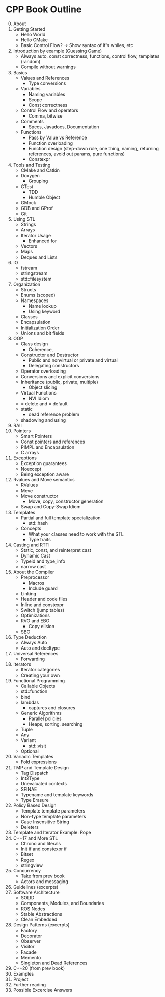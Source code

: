 # CPP Book Outline
0. About
1. Getting Started
    * Hello World
    * Hello CMake
    * Basic Control Flow? -> Show syntax of if's whiles, etc
2. Introduction by example (Guessing Game)
    * Always auto, const correctness, functions, control flow, templates (random)
    * Compile without warnings
3. Basics
    * Values and References
        * Type conversions
    * Variables
        * Naming variables
        * Scope
        * Const correctness
    * Control Flow and operators
        * Comma, bitwise
    * Comments
        * Specs, Javadocs, Documentation
    * Functions
        * Pass by Value vs Reference
        * Function overloading
        * Function design (step-down rule, one thing, naming, returning references, avoid out params, pure functions)
        * Constexpr
4. Tools and Testing
    * CMake and Catkin
    * Doxygen
        * Grouping
    * GTest
        * TDD
        * Humble Object
    * GMock
    * GDB and GProf
    * Git
5. Using STL
    * Strings
    * Arrays
    * Iterator Usage
        * Enhanced for
    * Vectors
    * Maps
    * Deques and Lists
6. IO
    * fstream
    * stringstream
    * std::filesystem
7. Organization
    * Structs
    * Enums (scoped)
    * Namespaces
        * Name lookup
        * Using keyword
    * Classes
    * Encapsulation
    * Initialization Order
    * Unions and bit fields
8. OOP
    * Class design
        * Coherence, 
    * Constructor and Destructor
        * Public and nonvirtual or private and virtual
        * Delegating constructors
    * Operator overloading
    * Conversions and explicit conversions
    * Inheritance (public, private, multiple)
        * Object slicing
    * Virtual Functions
        * NVI Idiom
    * = delete and = default
    * static
        * dead reference problem
    * shadowing and using
9. RAII
10. Pointers
    * Smart Pointers
    * Const pointers and references
    * PIMPL and Encapsulation
    * C arrays
11. Exceptions
    * Exception guarantees
    * Noexcept
    * Being exception aware
12. Rvalues and Move semantics
    * RValues
    * Move
    * Move constructor
        * Move, copy, constructor generation
    * Swap and Copy-Swap Idiom
13. Templates
    * Partial and full template specialization
        * std::hash
    * Concepts
        * What your classes need to work with the STL
        * Type traits
14. Casting and RTTI
    * Static, const, and reinterpret cast
    * Dynamic Cast
    * Typeid and type_info
    * narrow cast
15. About the Compiler
    * Preprocessor
        * Macros
        * Include guard
    * Linking
    * Header and code files
    * Inline and constexpr
    * Switch (jump tables)
    * Optimizations
    * RVO and EBO
        * Copy elision
    * SBO
16. Type Deduction
    * Always Auto
    * Auto and decltype
17. Universal References
    * Forwarding
18. Iterators
    * Iterator categories
    * Creating your own
19. Functional Programming
    * Callable Objects
    * std::function
    * bind
    * lambdas
        * captures and closures
    * Generic Algorithms
        * Parallel policies
        * Heaps, sorting, searching
    * Tuple
    * Any
    * Variant
        * std::visit
    * Optional
20. Variadic Templates
    * Fold expressions
21. TMP and Template Design
    * Tag Dispatch
    * Int2Type
    * Unevaluated contexts
    * SFINAE
    * Typename and template keywords
    * Type Erasure
22. Policy Based Design
    * Template template parameters
    * Non-type template parameters
    * Case Insensitive String
    * Deleters
23. Template and Iterator Example: Rope
24. C++17 and More STL
    * Chrono and literals
    * Init if and constexpr if
    * Bitset
    * Regex
    * stringview
25. Concurrency
    * Take from prev book
    * Actors and messaging
26. Guidelines (excerpts)
27. Software Architecture
    * SOLID
    * Components, Modules, and Boundaries
    * ROS Nodes
    * Stable Abstractions
    * Clean Embedded
28. Design Patterns (excerpts)
    * Factory
    * Decorator
    * Observer
    * Visitor
    * Facade
    * Memento
    * Singleton and Dead References
29. C++20 (from prev book)
30. Examples
31. Project
32. Further reading
33. Possible Excercise Answers